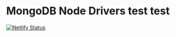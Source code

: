 # MongoDB Node Drivers test test
[![Netlify Status](https://api.netlify.com/api/v1/badges/9ad07371-0895-4363-b85c-e59bca0f4095/deploy-status)](https://app.netlify.com/sites/docs-branberry-node/deploys)
